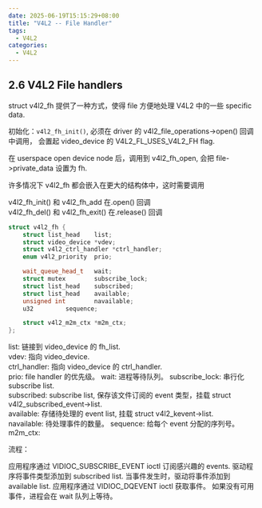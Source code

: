 ```yaml
---
date: 2025-06-19T15:15:29+08:00
title: "V4L2 -- File Handler"
tags:
  - V4L2
categories:
  - V4L2
---
```


## 2.6 V4L2 File handlers

struct v4l2_fh 提供了一种方式，使得 file 方便地处理 V4L2 中的一些 specific data.

初始化：`v4l2_fh_init()`, 必须在 driver 的 v4l2_file_operations->open() 回调中调用，
会置起 video_device 的 V4L2_FL_USES_V4L2_FH flag.

在 userspace open device node 后，调用到 v4l2_fh_open, 会把 file->private_data 设置为 fh.

许多情况下 v4l2_fh 都会嵌入在更大的结构体中，这时需要调用

v4l2_fh_init() 和 v4l2_fh_add 在.open() 回调  
v4l2_fh_del() 和 v4l2_fh_exit() 在.release() 回调

```c++
struct v4l2_fh {
	struct list_head	list;
	struct video_device	*vdev;
	struct v4l2_ctrl_handler *ctrl_handler;
	enum v4l2_priority	prio;

	wait_queue_head_t	wait;
	struct mutex		subscribe_lock;
	struct list_head	subscribed;
	struct list_head	available;
	unsigned int		navailable;
	u32			sequence;

	struct v4l2_m2m_ctx	*m2m_ctx;
};
```

list: 链接到 video_device 的 fh_list.  
vdev: 指向 video_device.  
ctrl_handler: 指向 video_device 的 ctrl_handler.  
prio: file handler 的优先级。
wait: 进程等待队列。
subscribe_lock: 串行化 subscribe list.  
subscribed: subscribe list, 保存该文件订阅的 event 类型，挂载 struct v4l2_subscribed_event->list.  
available: 存储待处理的 event list, 挂载 struct v4l2_kevent->list.  
navailable: 待处理事件的数量。
sequence: 给每个 event 分配的序列号。
m2m_ctx:

流程：

应用程序通过 VIDIOC_SUBSCRIBE_EVENT ioctl 订阅感兴趣的 events.
驱动程序将事件类型添加到 subscribed list.
当事件发生时，驱动将事件添加到 available list.
应用程序通过 VIDIOC_DQEVENT ioctl 获取事件。
如果没有可用事件，进程会在 wait 队列上等待。
